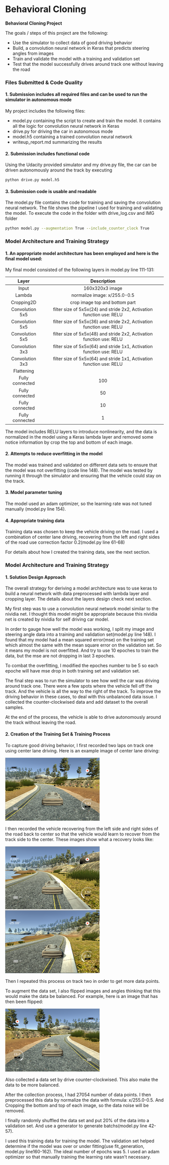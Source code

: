 # **Behavioral Cloning** 

**Behavioral Cloning Project**

The goals / steps of this project are the following:

* Use the simulator to collect data of good driving behavior
* Build, a convolution neural network in Keras that predicts steering angles from images
* Train and validate the model with a training and validation set
* Test that the model successfully drives around track one without leaving the road

### Files Submitted & Code Quality

#### 1. Submission includes all required files and can be used to run the simulator in autonomous mode

My project includes the following files:

* model.py containing the script to create and train the model. It contains all the logic for convolution neural network in Keras
* drive.py for driving the car in autonomous mode
* model.h5 containing a trained convolution neural network 
* writeup_report.md summarizing the results

#### 2. Submission includes functional code
Using the Udacity provided simulator and my drive.py file, the car can be driven autonomously around the track by executing 
```sh
python drive.py model.h5
```

#### 3. Submission code is usable and readable

The model.py file contains the code for training and saving the convolution neural network. The file shows the pipeline I used for training and validating the model. To execute the code in the folder with drive_log.csv and IMG folder

```sh
python model.py --augmentation True --include_counter_clock True
```

### Model Architecture and Training Strategy

#### 1. An appropriate model architecture has been employed and here is the final model used:

My final model consisted of the following layers in model.py line 111-131:

| Layer         		|     Description	        					| 
|:---------------------:|:---------------------------------------------:| 
| Input         		| 160x320x3 image   							| 
| Lambda         		| normalize image: x/255.0-0.5  							|
| Cropping2D         		| crop image top and bottom part 							|
| Convolution 5x5     	| filter size of 5x5x(24) and stride 2x2, Activation function use: RELU|
| Convolution 5x5     	| filter size of 5x5x(36) and stride 2x2, Activation function use: RELU |
| Convolution 5x5     	| filter size of 5x5x(48) and stride 2x2, Activation function use: RELU |
| Convolution 3x3     	| filter size of 5x5x(64) and stride 1x1, Activation function use: RELU |
| Convolution 3x3     	| filter size of 5x5x(64) and stride 1x1, Activation function use: RELU |
| Flattening 		|      									|
| Fully connected		| 100      									|
| Fully connected		| 50    									|
| Fully connected		| 10    									|
| Fully connected		| 1    									|

The model includes RELU layers to introduce nonlinearity, and the data is normalized in the model using a Keras lambda layer and removed some notice information by crop the top and bottom of each image. 

#### 2. Attempts to reduce overfitting in the model

The model was trained and validated on different data sets to ensure that the model was not overfitting (code line 148). The model was tested by running it through the simulator and ensuring that the vehicle could stay on the track.

#### 3. Model parameter tuning

The model used an adam optimizer, so the learning rate was not tuned manually (model.py line 154).

#### 4. Appropriate training data

Training data was chosen to keep the vehicle driving on the road. I used a combination of center lane driving, recovering from the left and right sides of the road use correction factor 0.2(model.py line 61-68)

For details about how I created the training data, see the next section. 

### Model Architecture and Training Strategy

#### 1. Solution Design Approach

The overall strategy for deriving a model architecture was to use keras to build a neural network with data preprocessed with lambda layer and cropping layer. The details about the layers design check next section.

My first step was to use a convolution neural network model similar to the nividia net. I thought this model might be appropriate because this nividia net is created by nividia for self driving car model. 

In order to gauge how well the model was working, I split my image and steering angle data into a training and validation set(model.py line 148). I found that my model had a mean squared error(mse) on the training set which almost the same with the mean square error on the validation set. So it means my model is not overfitted. And try to use 10 epoches to train the data, but the mse are not dropping in last 3 epoches. 

To combat the overfitting, I modified the epoches number to be 5 so each epoche will have mse drop in both training set and validation set. 

The final step was to run the simulator to see how well the car was driving around track one. There were a few spots where the vehicle fell off the track. And the vehicle is all the way to the right of the track. To improve the driving behavior in these cases, to deal with this unbalanced data issue. I collected the counter-clockwised data and add dataset to the overall samples.

At the end of the process, the vehicle is able to drive autonomously around the track without leaving the road.

#### 2. Creation of the Training Set & Training Process

To capture good driving behavior, I first recorded two laps on track one using center lane driving. Here is an example image of center lane driving:

<img src="./images/center.png" alt="alt text" width="300" height="200">

I then recorded the vehicle recovering from the left side and right sides of the road back to center so that the vehicle would learn to recover from the track side to the center. These images show what a recovery looks like:

<img src="./images/left_side.png" alt="alt text" width="300" height="200">
<img src="./images/recover.png" alt="alt text" width="300" height="200">

Then I repeated this process on track two in order to get more data points.

To augment the data set, I also flipped images and angles thinking that this would make the data be balanced. For example, here is an image that has then been flipped:

<img src="./images/flip.png" alt="alt text" width="300" height="200">

Also collected a data set by drive counter-clockwised. This also make the data to be more balanced.

After the collection process, I had 27054 number of data points. I then preprocessed this data by normalize the data with formula: x/255.0-0.5. And Cropping the bottom and top of each image, so the data noise will be removed.

I finally randomly shuffled the data set and put 20% of the data into a validation set. And use a generator to generate batchs(model.py line 42-57).

I used this training data for training the model. The validation set helped determine if the model was over or under fitting(use fit_generation, model.py line160-162). The ideal number of epochs was 5. I used an adam optimizer so that manually training the learning rate wasn't necessary.
